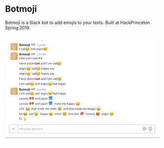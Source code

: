 # Botmoji

Botmoji is a Slack bot to add emojis to your texts. Built at HackPrinceton Spring 2018.

![Botmoji](screenshot.jpg)

